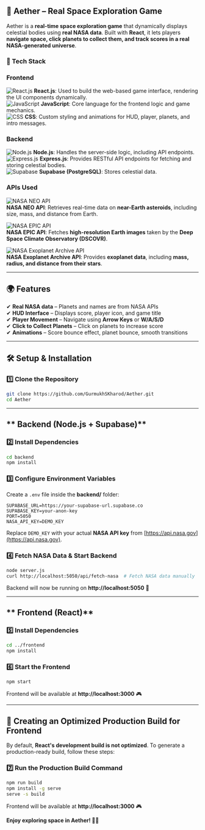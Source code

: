 ## **🌌 Aether – Real Space Exploration Game**  
Aether is a **real-time space exploration game** that dynamically displays celestial bodies using **real NASA data**. Built with **React**, it lets players **navigate space, click planets to collect them, and track scores in a real NASA-generated universe**.


### **🚀 Tech Stack**  
### **Frontend**  
![React.js](https://img.shields.io/badge/React.js-61DAFB?style=for-the-badge&logo=react&logoColor=white)     **React.js**: Used to build the web-based game interface, rendering the UI components dynamically.  
![JavaScript](https://img.shields.io/badge/JavaScript-F7DF1E?style=for-the-badge&logo=javascript&logoColor=black) **JavaScript**: Core language for the frontend logic and game mechanics.  
![CSS](https://img.shields.io/badge/CSS-1572B6?style=for-the-badge&logo=css3&logoColor=white) **CSS**: Custom styling and animations for HUD, player, planets, and intro messages.  


### **Backend**  
![Node.js](https://img.shields.io/badge/Node.js-339933?style=for-the-badge&logo=nodedotjs&logoColor=white)     **Node.js**: Handles the server-side logic, including API endpoints.  
![Express.js](https://img.shields.io/badge/Express.js-000000?style=for-the-badge&logo=express&logoColor=white)     **Express.js**: Provides RESTful API endpoints for fetching and storing celestial bodies.  
![Supabase](https://img.shields.io/badge/Supabase-3ECF8E?style=for-the-badge&logo=supabase&logoColor=white)     **Supabase (PostgreSQL)**: Stores celestial data.

### **APIs Used** 
![NASA NEO API](https://api.nasa.gov/neo/)  
**NASA NEO API**: Retrieves real-time data on **near-Earth asteroids**, including size, mass, and distance from Earth.  

![NASA EPIC API](https://api.nasa.gov/EPIC/)  
**NASA EPIC API**: Fetches **high-resolution Earth images** taken by the **Deep Space Climate Observatory (DSCOVR)**.  

![NASA Exoplanet Archive API](https://exoplanetarchive.ipac.caltech.edu/)  
**NASA Exoplanet Archive API**: Provides **exoplanet data**, including **mass, radius, and distance from their stars**.  
 

---

## **🌍 Features**  
✔ **Real NASA data** – Planets and names are from NASA APIs  
✔ **HUD Interface** – Displays score, player icon, and game title  
✔ **Player Movement** – Navigate using **Arrow Keys** or **W/A/S/D**  
✔ **Click to Collect Planets** – Click on planets to increase score  
✔ **Animations** – Score bounce effect, planet bounce, smooth transitions  

---

## **🛠 Setup & Installation**
### **1️⃣ Clone the Repository**
```sh
git clone https://github.com/GurmukhSKharod/Aether.git
cd Aether
```

---

## ** Backend (Node.js + Supabase)**
### **2️⃣ Install Dependencies**
```sh
cd backend
npm install
```

### **3️⃣ Configure Environment Variables**
Create a `.env` file inside the **backend/** folder:
```
SUPABASE_URL=https://your-supabase-url.supabase.co
SUPABASE_KEY=your-anon-key
PORT=5050
NASA_API_KEY=DEMO_KEY
```
Replace `DEMO_KEY` with your actual **NASA API key** from [https://api.nasa.gov](https://api.nasa.gov).

### **4️⃣ Fetch NASA Data & Start Backend**
```sh
node server.js
curl http://localhost:5050/api/fetch-nasa  # Fetch NASA data manually
```
Backend will now be running on **http://localhost:5050** 🚀

---

## ** Frontend (React)**
### **5️⃣ Install Dependencies**
```sh
cd ../frontend
npm install
```

### **6️⃣ Start the Frontend**
```sh
npm start
```
Frontend will be available at **http://localhost:3000** 🎮

---

## **🚀 Creating an Optimized Production Build for Frontend**
By default, **React's development build is not optimized**. To generate a production-ready build, follow these steps:

### **7️⃣ Run the Production Build Command**
```sh
npm run build
npm install -g serve
serve -s build
```

Frontend will be available at **http://localhost:3000** 🎮



**Enjoy exploring space in Aether! 🌌✨**
